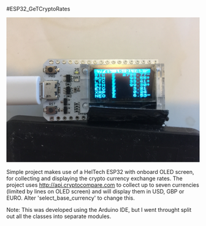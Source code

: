 #ESP32_GeTCryptoRates

![HelTech ESP32](IMG_4527.JPG)

Simple project makes use of a HelTech ESP32 with onboard OLED screen, for collecting and displaying the crypto currency exchange rates. The project uses http://api.cryptocompare.com to collect up to seven currencies (limited by lines on OLED screen) and will display them in USD, GBP or EURO. Alter 'select_base_currency' to change this.

Note: This was developed using the Arduino IDE, but I went throught split out all the classes into separate modules.


